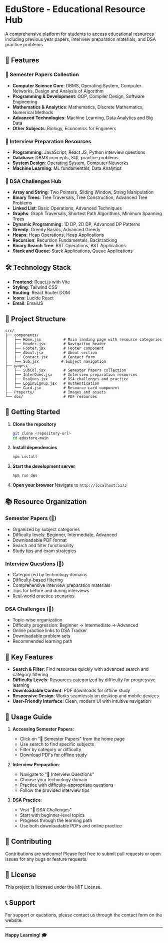 # EduStore - Educational Resource Hub

A comprehensive platform for students to access educational resources including previous year papers, interview preparation materials, and DSA practice problems.

## 🚀 Features

### 📘 Semester Papers Collection
- **Computer Science Core**: DBMS, Operating System, Computer Networks, Design and Analysis of Algorithm
- **Programming & Development**: OOP, Compiler Design, Software Engineering
- **Mathematics & Analytics**: Mathematics, Discrete Mathematics, Numerical Methods
- **Advanced Technologies**: Machine Learning, Data Analytics and Big Data
- **Other Subjects**: Biology, Economics for Engineers

### 💼 Interview Preparation Resources
- **Programming**: JavaScript, React JS, Python interview questions
- **Database**: DBMS concepts, SQL practice problems
- **System Design**: Operating System, Computer Networks
- **Machine Learning**: ML fundamentals, Data Analytics

### 🧠 DSA Challenges Hub
- **Array and String**: Two Pointers, Sliding Window, String Manipulation
- **Binary Trees**: Tree Traversals, Tree Construction, Advanced Tree Problems
- **Linked List**: Basic Operations, Advanced Techniques
- **Graphs**: Graph Traversals, Shortest Path Algorithms, Minimum Spanning Trees
- **Dynamic Programming**: 1D DP, 2D DP, Advanced DP Patterns
- **Greedy**: Greedy Basics, Advanced Greedy
- **Heaps**: Heap Operations, Heap Applications
- **Recursion**: Recursion Fundamentals, Backtracking
- **Binary Search Tree**: BST Operations, BST Applications
- **Stack and Queue**: Stack Applications, Queue Applications

## 🛠️ Technology Stack

- **Frontend**: React.js with Vite
- **Styling**: Tailwind CSS
- **Routing**: React Router DOM
- **Icons**: Lucide React
- **Email**: EmailJS

## 📁 Project Structure

```
src/
├── components/
│   ├── Home.jsx          # Main landing page with resource categories
│   ├── Header.jsx        # Navigation header
│   ├── Footer.jsx        # Footer component
│   ├── About.jsx         # About section
│   ├── Contact.jsx       # Contact form
│   └── Sub.jsx          # Subject navigation
├── pages/
│   ├── SubCol.jsx        # Semester Papers collection
│   ├── InterQues.jsx     # Interview preparation resources
│   ├── DsaQues.jsx       # DSA challenges and practice
│   ├── LoginSignup.jsx   # Authentication
│   └── Card.jsx          # Resource card component
├── Property/             # Images and assets
└── doc/                  # PDF resources
```

## 🚀 Getting Started

1. **Clone the repository**
   ```bash
   git clone <repository-url>
   cd edustore-main
   ```

2. **Install dependencies**
   ```bash
   npm install
   ```

3. **Start the development server**
   ```bash
   npm run dev
   ```

4. **Open your browser**
   Navigate to `http://localhost:5173`

## 📚 Resource Organization

### Semester Papers (📘)
- Organized by subject categories
- Difficulty levels: Beginner, Intermediate, Advanced
- Downloadable PDF format
- Search and filter functionality
- Study tips and exam strategies

### Interview Questions (💼)
- Categorized by technology domains
- Difficulty-based filtering
- Comprehensive interview preparation materials
- Tips for before and during interviews
- Real-world practice scenarios

### DSA Challenges (🧠)
- Topic-wise organization
- Difficulty progression: Beginner → Intermediate → Advanced
- Online practice links to DSA Tracker
- Downloadable problem sets
- Recommended learning path

## 🎯 Key Features

- **Search & Filter**: Find resources quickly with advanced search and category filtering
- **Difficulty Levels**: Resources categorized by difficulty for progressive learning
- **Downloadable Content**: PDF downloads for offline study
- **Responsive Design**: Works seamlessly on desktop and mobile devices
- **User-Friendly Interface**: Clean, modern UI with intuitive navigation

## 📖 Usage Guide

1. **Accessing Semester Papers**:
   - Click on "📘 Semester Papers" from the home page
   - Use search to find specific subjects
   - Filter by category or difficulty
   - Download PDFs for offline study

2. **Interview Preparation**:
   - Navigate to "💼 Interview Questions"
   - Choose your technology domain
   - Practice with difficulty-appropriate questions
   - Follow the provided interview tips

3. **DSA Practice**:
   - Visit "🧠 DSA Challenges"
   - Start with beginner-level topics
   - Progress through the learning path
   - Use both downloadable PDFs and online practice

## 🤝 Contributing

Contributions are welcome! Please feel free to submit pull requests or open issues for any bugs or feature requests.

## 📄 License

This project is licensed under the MIT License.

## 📞 Support

For support or questions, please contact us through the contact form on the website.

---

**Happy Learning! 🎓**

